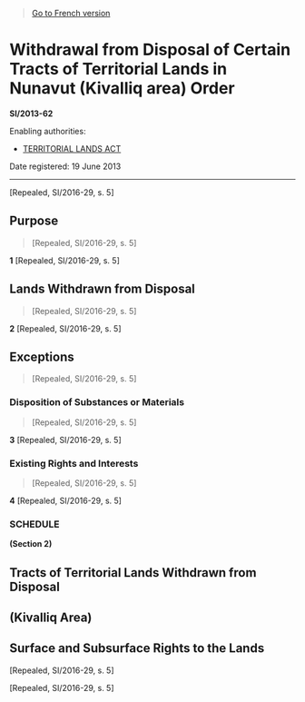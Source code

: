 > [Go to French version](/fr/Règlements/Textes%20réglementaires/2013/62.md)

# Withdrawal from Disposal of Certain Tracts of Territorial Lands in Nunavut (Kivalliq area) Order

**SI/2013-62**

Enabling authorities: 
- [TERRITORIAL LANDS ACT](/en/Acts/Revised%20Statutes%20of%20Canada/T/T-7.md)

Date registered: 19 June 2013

----------


[Repealed, SI/2016-29, s. 5]



## Purpose
> [Repealed, SI/2016-29, s. 5]



**1** [Repealed, SI/2016-29, s. 5]




## Lands Withdrawn from Disposal
> [Repealed, SI/2016-29, s. 5]



**2** [Repealed, SI/2016-29, s. 5]




## Exceptions
> [Repealed, SI/2016-29, s. 5]




### Disposition of Substances or Materials
> [Repealed, SI/2016-29, s. 5]



**3** [Repealed, SI/2016-29, s. 5]




### Existing Rights and Interests
> [Repealed, SI/2016-29, s. 5]



**4** [Repealed, SI/2016-29, s. 5]




### **SCHEDULE** 
**(Section 2)**
## Tracts of Territorial Lands Withdrawn from Disposal
## (Kivalliq Area)
## Surface and Subsurface Rights to the Lands
[Repealed, SI/2016-29, s. 5]


[Repealed, SI/2016-29, s. 5]


